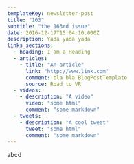 ```yaml
---
templateKey: newsletter-post
title: "163"
subtitle: "the 163rd issue"
date: 2016-12-17T15:04:10.000Z
description: Yada yada yada
links_sections:
  - heading: I am a Heading
  - articles:
    - title: "An article"
      link: "http://www.link.com"
      comment: bla bla BlogPostTemplate
      source: Road to VR
  - videos:
    - description: "A video"
      video: "some html"
      comment: "some markdown"
  - tweets:
    - description: "A cool tweet"
      tweet: "some html"
      comment: "some markdown"
---
```


abcd
